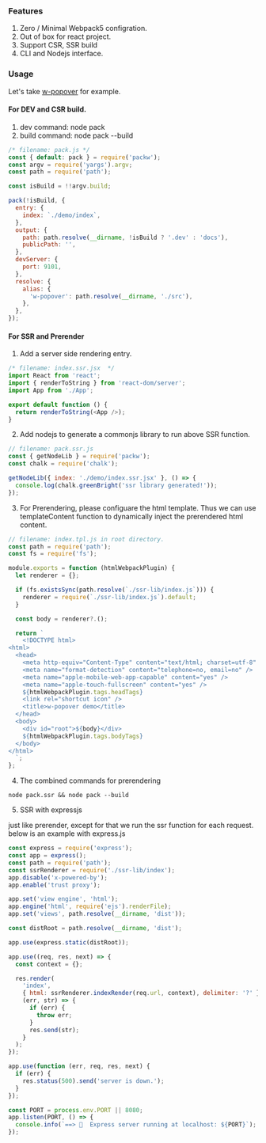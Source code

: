 ### Features

1. Zero / Minimal Webpack5 configration.
2. Out of box for react project.
3. Support CSR, SSR build
4. CLI and Nodejs interface.

### Usage

Let's take [w-popover](https://github.com/leonwgc/w-popover) for example.

#### For DEV and CSR build.

1. dev command: node pack
2. build command: node pack --build

```js
/* filename: pack.js */
const { default: pack } = require('packw');
const argv = require('yargs').argv;
const path = require('path');

const isBuild = !!argv.build;

pack(!isBuild, {
  entry: {
    index: `./demo/index`,
  },
  output: {
    path: path.resolve(__dirname, !isBuild ? '.dev' : 'docs'),
    publicPath: '',
  },
  devServer: {
    port: 9101,
  },
  resolve: {
    alias: {
      'w-popover': path.resolve(__dirname, './src'),
    },
  },
});
```

#### For SSR and Prerender

1. Add a server side rendering entry.

```js
/* filename: index.ssr.jsx  */
import React from 'react';
import { renderToString } from 'react-dom/server';
import App from './App';

export default function () {
  return renderToString(<App />);
}
```

2. Add nodejs to generate a commonjs library to run above SSR function.

```js
// filename: pack.ssr.js
const { getNodeLib } = require('packw');
const chalk = require('chalk');

getNodeLib({ index: './demo/index.ssr.jsx' }, () => {
  console.log(chalk.greenBright('ssr library generated!'));
});
```

3. For Prerendering, please configuare the html template. Thus we can use templateContent function to dynamically inject the prerendered html content.

```js
// filename: index.tpl.js in root directory.
const path = require('path');
const fs = require('fs');

module.exports = function (htmlWebpackPlugin) {
  let renderer = {};

  if (fs.existsSync(path.resolve(`./ssr-lib/index.js`))) {
    renderer = require(`./ssr-lib/index.js`).default;
  }

  const body = renderer?.();

  return `
    <!DOCTYPE html>
<html>
  <head>
    <meta http-equiv="Content-Type" content="text/html; charset=utf-8" />
    <meta name="format-detection" content="telephone=no, email=no" />
    <meta name="apple-mobile-web-app-capable" content="yes" />
    <meta name="apple-touch-fullscreen" content="yes" />
    ${htmlWebpackPlugin.tags.headTags}
    <link rel="shortcut icon" />
    <title>w-popover demo</title>
  </head>
  <body>
    <div id="root">${body}</div>
    ${htmlWebpackPlugin.tags.bodyTags}
  </body>
</html>
  `;
};
```

4. The combined commands for prerendering

```
node pack.ssr && node pack --build
```

5. SSR with expressjs

just like prerender, except for that we run the ssr function for each request. below is an example with express.js

```js
const express = require('express');
const app = express();
const path = require('path');
const ssrRenderer = require('./ssr-lib/index');
app.disable('x-powered-by');
app.enable('trust proxy');

app.set('view engine', 'html');
app.engine('html', require('ejs').renderFile);
app.set('views', path.resolve(__dirname, 'dist'));

const distRoot = path.resolve(__dirname, 'dist');

app.use(express.static(distRoot));

app.use((req, res, next) => {
  const context = {};

  res.render(
    'index',
    { html: ssrRenderer.indexRender(req.url, context), delimiter: '?' },
    (err, str) => {
      if (err) {
        throw err;
      }
      res.send(str);
    }
  );
});

app.use(function (err, req, res, next) {
  if (err) {
    res.status(500).send('server is down.');
  }
});

const PORT = process.env.PORT || 8080;
app.listen(PORT, () => {
  console.info(`==> 🍺  Express server running at localhost: ${PORT}`);
});
```
